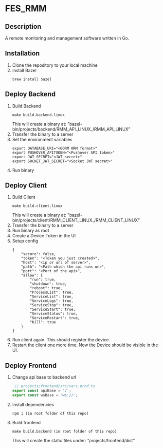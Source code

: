 
# FES_RMM
## Description
A remote monitoring and management software written in Go.

## Installation
1. Clone the repository to your local machine
2. Install Bazel
    ```
    brew install bazel
    ```
## Deploy Backend
1. Build Backend
    ```
    make build.backend.linux
    ```
    This will create a binary at: "bazel-bin/projects/backend/RMM_API_LINUX_/RMM_API_LINUX"
2. Transfer the binary to a server
3. Set the environment variables
    ```
    export DATABASE_URI="<GORM ORM format>"
    export PUSHOVER_APITOKEN="<Pushover API token>"
    export JWT_SECRET="<JWT secret>"
    export SOCKET_JWT_SECRET="<Socket JWT secret>"
    ```
4. Run binary

## Deploy Client
1. Build Client
    ```
    make build.client.linux
    ```
    This will create a binary at: "bazel-bin/projects/client/RMM_CLIENT_LINUX_/RMM_CLIENT_LINUX"
2. Transfer the binary to a server
3. Run binary as root
4. Create a Device Token in the UI
5. Setup config
    ```
    {
        "secure": false,
        "token": "<Token you just created>",
        "host": "<ip or url of server>",
        "path": "<Path which the api runs on>",
        "port": "<Port of the api>",
        "allow": {
            "run": true,
            "shutdown": true,
            "reboot": true,
            "ProcessList": true,
            "ServiceList": true,
            "ServiceLogs": true,
            "ServiceStop": true,
            "ServiceStart": true,
            "ServiceStatus": true,
            "ServiceRestart": true,
            "Kill": true
        }
    }
    ```
6. Run client again. This should register the device.
7. Restart the client one more time. Now the Device should be visible in the UI.
## Deploy Frontend
1. Change api base to backend url
    ``` ts
     // projects/frontend/src/vars.prod.ts
    export const apiBase = '/';
    export const wsBase = 'ws://';
    ```
2. Install dependencies
    ```
    npm i (in root folder of this repo)
    ```
3. Build frontend
    ```
    make build.backend (in root folder of this repo)
    ```
    This will create the static files under: "projects/frontend/dist"

